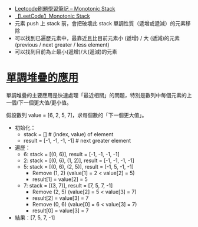 - [Leetcode刷題學習筆記 – Monotonic Stack](https://hackmd.io/@meyr543/rkjS-x6wY)
- [【LeetCode】Monotonic Stack](https://ithelp.ithome.com.tw/articles/10263564?sc=iThelpR)
- 元素 push 上 stack 前，會把破壞此 stack 單調性質（遞增或遞減）的元素移除
- 可以找到已遍歷元素中，最靠近且比目前元素小 (遞增) / 大 (遞減)的元素 (previous / next  greater / less element)
- 可以找到目前為止最小(遞增)/大(遞減)的元素
# [單調堆疊的應用](https://hackmd.io/KM8DV4vRSzSnm9z3HZCC5Q#%E5%96%AE%E8%AA%BF%E9%81%9E%E6%B8%9B%E5%A0%86%E7%96%8A%EF%BC%88Monotonically-Decreasing-Stack%EF%BC%89)
單調堆疊的主要應用是快速處理「最近相關」的問題，特別是數列中每個元素的上一個/下一個更大值/更小值。

假設數列 value = [6, 2, 5, 7]，求每個數的「下一個更大值」。
* 初始化：
    * stack = [] # (index, value) of element
    * result = [-1, -1, -1, -1] # next greater element
* 遍歷：
    * 6: stack = [(0, 6)], result = [-1, -1, -1, -1]
    * 2: stack = [(0, 6), (1, 2)], result = [-1, -1, -1, -1]
    * 5: stack = [(0, 6), (2, 5)], result = [-1, 5, -1, -1]
        * Remove (1, 2) (value[1] = 2 < value[2] = 5)
        * result[1] = value[2] = 5
    * 7: stack = [(3, 7)], result = [7, 5, 7, -1]
        * Remove (2, 5) (value[2] = 5 < value[3] = 7)
        * result[2] = value[3] = 7
        * Remove (0, 6) (value[0] = 6 < value[3] = 7)
        * result[0] = value[3] = 7
* 結果：[7, 5, 7, -1]